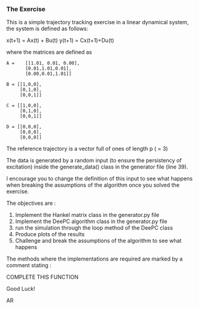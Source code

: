 ### The Exercise ###

This is a simple trajectory tracking exercise in a linear dynamical system, the system is defined as follows:

x(t+1) = Ax(t) + Bu(t)
y(t+1) = Cx(t+1)+Du(t)

where the matrices are defined as

    A =    [[1.01, 0.01, 0.00],
           [0.01,1.01,0.01],
           [0.00,0.01,1.01]]

    B = [[1,0,0],
         [0,1,0],
         [0,0,1]]
    
    C = [[1,0,0],
         [0,1,0],
         [0,0,1]]
    
    D = [[0,0,0],
         [0,0,0],
         [0,0,0]]

The reference trajectory is a vector full of ones of length p ( = 3)

The data is generated by a random input (to ensure the persistency of excitation) inside the generate_data() class in the generator file (line 39).

I encourage you to change the definition of this input to see what happens when breaking the assumptions of the algorithm once you solved the exercise.

The objectives are :

1. Implement the Hankel matrix class in the generator.py file
2. Implement the DeePC algorithm class in the generator.py file
3. run the simulation through the loop method of the DeePC class
4. Produce plots of the results
5. Challenge and break the assumptions of the algorithm to see what happens

The methods where the implementations are required are marked by a comment stating :

COMPLETE THIS FUNCTION

Good Luck!

AR
